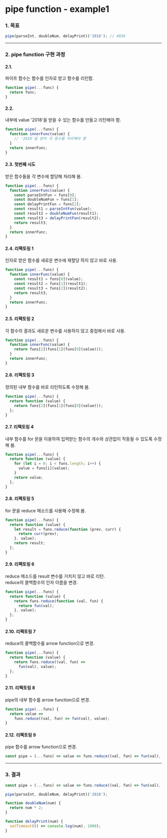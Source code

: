 pipe function - example1
===
### 1. 목표
```javascript
pipe(parseInt, doubleNum, delayPrint)('2018'); // 4036
```
---
### 2. pipe function 구현 과정
#### 2.1.
파이프 함수는 함수를 인자로 받고 함수를 리턴함.
```javascript
function pipe(...func) {
  return func;
}
```
#### 2.2.
내부에 value '2018'을 받을 수 있는 함수를 만들고 리턴해야 함.
```javascript
function pipe(...funs) {
  function innerFunc(value) {
    // '2018'을 받아 각 함수를 처리해야 함
  }
  return innerFunc;
}
```
#### 2.3. 첫번째 시도
받은 함수들을 각 변수에 할당해 처리해 봄.
```javascript
function pipe(...funs) {
  function innerFunc(value) {
    const parseIntFun = funs[0];
    const doubleNumFun = funs[1];
    const delayPrintFun = funs[2];
    const result1 = parseIntFun(value);
    const result2 = doubleNumFun(result1);
    const result3 = delayPrintFun(result2);
    return result3;
  }
  return innerFunc;
}
```
#### 2.4. 리팩토링 1
인자로 받은 함수를 새로운 변수에 재할당 하지 않고 바로 사용.
```javascript
function pipe(...funs) {
  function innerFunc(value) {
    const result1 = funs[0](value);
    const result2 = funs[1](result1);
    const result3 = funs[2](result2);
    return result3;
  }
  return innerFunc;
}
```
#### 2.5. 리팩토링 2
각 함수의 결과도 새로운 변수를 사용하지 않고 중첩해서 바로 사용.
```javascript
function pipe(...funs) {
  function innerFunc(value) {
    return funs[2](funs[1](funs[0](value)));
  }
  return innerFunc;
}
```
#### 2.6. 리팩토링 3
정의된 내부 함수를 바로 리턴하도록 수정해 봄.
```javascript
function pipe(...funs) {
  return function (value) {
    return funs[2](funs[1](funs[0](value)));
  };
}
```
#### 2.7. 리팩토링 4
내부 함수를 for 문을 이용하여 입력받는 함수의 개수와 상관없이 작동될 수 있도록 수정해 봄.
```javascript
function pipe(...funs) {
  return function (value) {
    for (let i = 0; i < funs.length; i++) {
      value = funs[i](value);
    }
    return value;
  };
}
```
#### 2.8. 리팩토링 5
for 문을 reduce 메소드를 사용해 수정해 봄.
```javascript
function pipe(...funs) {
  return function (value) {
    let result = funs.reduce(function (prev, curr) {
      return curr(prev);
    }, value);
    return result;
  };
}
```
#### 2.9. 리팩토링 6
reduce 메소드를 result 변수를 거치지 않고 바로 리턴.  
reduce의 콜백함수의 인자 이름을 변경.
```javascript
function pipe(...funs) {
  return function (value) {
    return funs.reduce(function (val, fun) {
      return fun(val);
    }, value);
  };
}
```
#### 2.10. 리팩토링 7
reduce의 콜백함수를 arrow function으로 변경.
```javascript
function pipe(...funs) {
  return function (value) {
    return funs.reduce((val, fun) =>
      fun(val), value);
  };
}
```
#### 2.11. 리팩토링 8
pipe의 내부 함수를 arrow function으로 변경.
```javascript
function pipe(...funs) {
  return value =>
    funs.reduce((val, fun) => fun(val), value);
}
```
#### 2.12. 리팩토링 9
pipe 함수를 arrow function으로 변경.
```javascript
const pipe = (...funs) => value => funs.reduce((val, fun) => fun(val), value);
```
---
### 3. 결과
```javascript
const pipe = (...funs) => value => funs.reduce((val, fun) => fun(val), value);

pipe(parseInt, doubleNum, delayPrint)('2018');

function doubleNum(num) {
  return num * 2;
}

function delayPrint(num) {
  setTimeout(() => console.log(num), 1000);
}
```